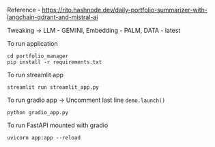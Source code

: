 Reference - https://rito.hashnode.dev/daily-portfolio-summarizer-with-langchain-qdrant-and-mistral-ai

Tweaking -> LLM - GEMINI, Embedding - PALM, DATA - latest

To run application

```
cd portfolio_manager
pip install -r requirements.txt
```

To run streamlit app
```
streamlit run streamlit_app.py
```

To run gradio app -> Uncomment last line ```demo.launch()```
```
python gradio_app.py
```

To run FastAPI mounted with gradio
```
uvicorn app:app --reload
```
